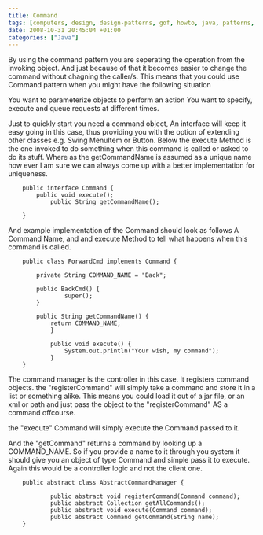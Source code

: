 ```yaml
---
title: Command
tags: [computers, design, design-patterns, gof, howto, java, patterns, programming, software, software-development, command]
date: 2008-10-31 20:45:04 +01:00
categories: ["Java"]
---
```



By using the command pattern you are seperating the operation from the invoking object. And just because of that it becomes easier to change the command without chagning the caller/s.
This means that you could use Command pattern when you might have the following situation

You want to parameterize objects to perform an action
You want to specify, execute and queue requests at different times.

Just to quickly start you need a command object, An interface will keep it easy going in this case, thus providing you with the option of extending other classes e.g. Swing MenuItem or Button.
Below the execute Method is the one invoked to do something when this command is called or asked to do its stuff.
Where as the getCommandName is assumed as a unique name how ever I am sure we can always come up with a better implementation for uniqueness.

```
	public interface Command {
		public void execute();
    		public String getCommandName();

	}
```

And example implementation of the Command should look as follows
A Command Name, and and execute Method to tell what happens when this command is called.

```
	public class ForwardCmd implements Command {

   		private String COMMAND_NAME = "Back";

   		public BackCmd() {
       			super();
   		}

   		public String getCommandName() {
       		return COMMAND_NAME;
    		}

    		public void execute() {
        		System.out.println("Your wish, my command");
    		}
	}
```

The command manager is the controller in this case. It registers command objects. the "registerCommand" will simply take a command and store it in a list or something alike. This means you could load it out of a jar file, or an xml or path and just pass the object to the "registerCommand" AS a command offcourse.

the "execute" Command will simply execute the Command passed to it.

And the "getCommand" returns a command by looking up a COMMAND_NAME. So if you provide a name to it through you system it should give you an object of type Command and simple pass it to execute. Again this would be a controller logic and not the client one.

```
	public abstract class AbstractCommandManager {

    		public abstract void registerCommand(Command command);
    		public abstract Collection getAllCommands();
    		public abstract void execute(Command command);
    		public abstract Command getCommand(String name);
	}
```

